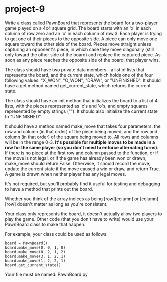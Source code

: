 # project-9

Write a class called PawnBoard that represents the board for a two-player game played on a 4x4 square grid.  The board starts with an 'x' in each column of row zero and an 'o' in each column of row 3.  Each player is trying to get one of their pieces to the opposite side.  A piece can only move one square toward the other side of the board.  Pieces move straight unless capturing an opponent's piece, in which case they move diagonally (still only toward the other side of the board) and replace the captured piece.  As soon as any piece reaches the opposite side of the board, that player wins.

The class should have two private data members - a list of lists that represents the board, and the current state, which holds one of the four following values: "X_WON", "O_WON", "DRAW", or "UNFINISHED". It should have a get method named get_current_state, which returns the current state.

The class should have an init method that initializes the board to a list of 4 lists, with the pieces represented as 'x's and 'o's, and empty squares represented by empty strings ("").  It should also initialize the current state to "UNFINISHED".

It should have a method named make_move that takes four parameters: the row and column (in that order) of the piece being moved, and the row and column (in that order) of the square being moved to.  All rows and columns will be in the range 0-3.  **It's possible for multiple moves to be made in a row for the same player (so you don't need to enforce alternating turns).**  If there is no piece at the first row and column passed to the function, or if the move is not legal, or if the game has already been won or drawn, make_move should return False.  Otherwise, it should record the move, update the current state if the move caused a win or draw, and return True.  A game is drawn when neither player has any legal moves.

It's not required, but you'll probably find it useful for testing and debugging to have a method that prints out the board.

Whether you think of the array indices as being [row][column] or [column][row] doesn't matter as long as you're consistent.

Your class only represents the board, it doesn't actually allow two players to play the game.  Other code (that you don't have to write) would use your PawnBoard class to make that happen.

For example, your class could be used as follows:
```
board = PawnBoard()
board.make_move(0, 0, 1, 0)
board.make_move(0, 2, 1, 2)
board.make_move(3, 1, 2, 1)
board.make_move(1, 2, 2, 1)
board.get_current_state()
```
Your file must be named: PawnBoard.py
